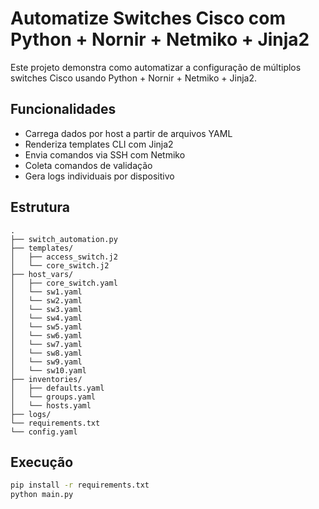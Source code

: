 # Automatize Switches Cisco com Python + Nornir + Netmiko + Jinja2

Este projeto demonstra como automatizar a configuração de múltiplos switches Cisco usando Python + Nornir + Netmiko + Jinja2.

## Funcionalidades

- Carrega dados por host a partir de arquivos YAML
- Renderiza templates CLI com Jinja2
- Envia comandos via SSH com Netmiko
- Coleta comandos de validação
- Gera logs individuais por dispositivo

## Estrutura

```
.
├── switch_automation.py
├── templates/
│   ├── access_switch.j2
│   └── core_switch.j2
├── host_vars/
│   ├── core_switch.yaml
│   └── sw1.yaml
│   └── sw2.yaml
│   └── sw3.yaml
│   └── sw4.yaml
│   └── sw5.yaml
│   └── sw6.yaml
│   └── sw7.yaml
│   └── sw8.yaml
│   └── sw9.yaml
│   └── sw10.yaml
├── inventories/
│   ├── defaults.yaml
│   └── groups.yaml
│   └── hosts.yaml
├── logs/
└── requirements.txt
└── config.yaml
```

## Execução

```bash
pip install -r requirements.txt
python main.py
```


